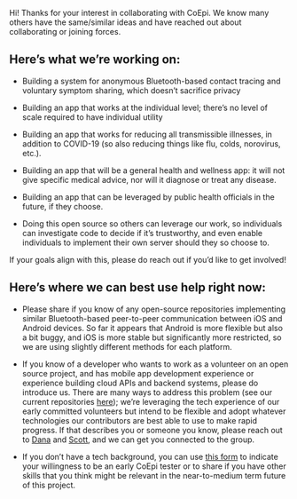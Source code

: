 
Hi! Thanks for your interest in collaborating with CoEpi. We know many others have the same/similar ideas and have reached out about collaborating or joining forces.

## Here’s what we’re working on:

* Building a system for anonymous Bluetooth-based contact tracing and voluntary symptom sharing, which doesn’t sacrifice privacy

* Building an app that works at the individual level; there’s no level of scale required to have individual utility

* Building an app that works for reducing all transmissible illnesses, in addition to COVID-19 (so also reducing things like flu, colds, norovirus, etc.).

* Building an app that will be a general health and wellness app: it will not give specific medical advice, nor will it diagnose or treat any disease.

* Building an app that can be leveraged by public health officials in the future, if they choose.

* Doing this open source so others can leverage our work, so individuals can investigate code to decide if it’s trustworthy, and even enable individuals to implement their own server should they so choose to.

If your goals align with this, please do reach out if you’d like to get involved!

## Here’s where we can best use help right now:

* Please share if you know of any open-source repositories implementing similar Bluetooth-based peer-to-peer communication between iOS and Android devices. So far it appears that Android is more flexible but also a bit buggy, and iOS is more stable but significantly more restricted, so we are using slightly different methods for each platform.

* If you know of a developer who wants to work as a volunteer on an open source project, and has mobile app development experience or experience building cloud APIs and backend systems, please do introduce us. There are many ways to address this problem (see our current repositories [here](https://github.com/Co-Epi)); we’re leveraging the tech experience of our early committed volunteers but intend to be flexible and adopt whatever technologies our contributors are best able to use to make rapid progress. If that describes you or someone you know, please reach out to [Dana](https://twitter.com/danamlewis) and [Scott](https://twitter.com/scottleibrand), and we can get you connected to the group.

* If you don’t have a tech background, you can use [this form](https://forms.gle/MLeKz9nerPvX8fwC8) to indicate your willingness to be an early CoEpi tester or to share if you have other skills that you think might be relevant in the near-to-medium term future of this project.

